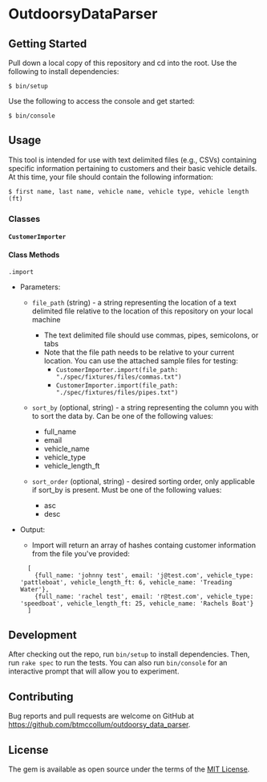 # OutdoorsyDataParser

## Getting Started

Pull down a local copy of this repository and cd into the root. Use the
following to install dependencies:

    $ bin/setup

Use the following to access the console and get started:

    $ bin/console

## Usage

This tool is intended for use with text delimited files (e.g., CSVs) containing specific information pertaining to customers and their basic vehicle details. At this time, your file should contain the following information:

    $ first name, last name, vehicle name, vehicle type, vehicle length (ft)

### Classes
#### `CustomerImporter`
#### Class Methods
`.import`
- Parameters:
  - `file_path` (string) - a string representing the location of a text delimited file relative to the location of this repository on your local machine
      - The text delimited file should use commas, pipes, semicolons, or tabs
      - Note that the file path needs to be relative to your current location. You can use the attached sample files for testing:
        - `CustomerImporter.import(file_path: "./spec/fixtures/files/commas.txt")` 
        - `CustomerImporter.import(file_path: "./spec/fixtures/files/pipes.txt")` 

  - `sort_by` (optional, string) - a string representing the column you with to sort the data by. Can be one of the following values:
      - full_name
      - email
      - vehicle_name
      - vehicle_type
      - vehicle_length_ft
  - `sort_order` (optional, string) - desired sorting order, only applicable if sort_by is present. Must be one of the following values:
      - asc
      - desc

- Output: 
  - Import will return an array of hashes containg customer information from the file you've provided:
  ```
    [
      {full_name: 'johnny test', email: 'j@test.com', vehicle_type: 'pattleboat', vehicle_length_ft: 6, vehicle_name: 'Treading Water'},
      {full_name: 'rachel test', email: 'r@test.com', vehicle_type: 'speedboat', vehicle_length_ft: 25, vehicle_name: 'Rachels Boat'}
    ]
  ```
## Development

After checking out the repo, run `bin/setup` to install dependencies. Then, run `rake spec` to run the tests. You can also run `bin/console` for an interactive prompt that will allow you to experiment.

## Contributing

Bug reports and pull requests are welcome on GitHub at https://github.com/btmccollum/outdoorsy_data_parser.

## License

The gem is available as open source under the terms of the [MIT License](https://opensource.org/licenses/MIT).
